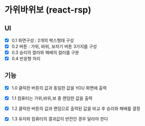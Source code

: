 # 가위바위보 (react-rsp)

## UI
- [X] 0.1 화면구성 : 2개의 박스형태 구성
- [X] 0.2 버튼 : 가위, 바위, 보자기 버튼 3가지를 구성
- [X] 0.3 승리의 컬러와 패배의 컬러를 구분
- [X] 0.4 반응형 처리

## 기능
- [X] 1.0 클릭한 버튼의 값과 동일한 값을 YOU 화면에 출력
- [X] 1.1 컴퓨터는 가위,바위,보 중 랜덤한 값을 출력
- [X] 1.2 클릭한 버튼의 값과 랜덤으로 출력된 값을 비교 후 승리와 패배를 결정
- [X] 1.3 유저와 컴퓨터의 결과값이 반전인 경우 달라야 한다


